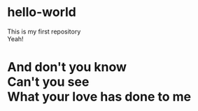 # hello-world
This is my first repository
<br> Yeah!
<br>
<h1> And don't you know 
<br> Can't you see
<br> What your love has done to me </h1>
